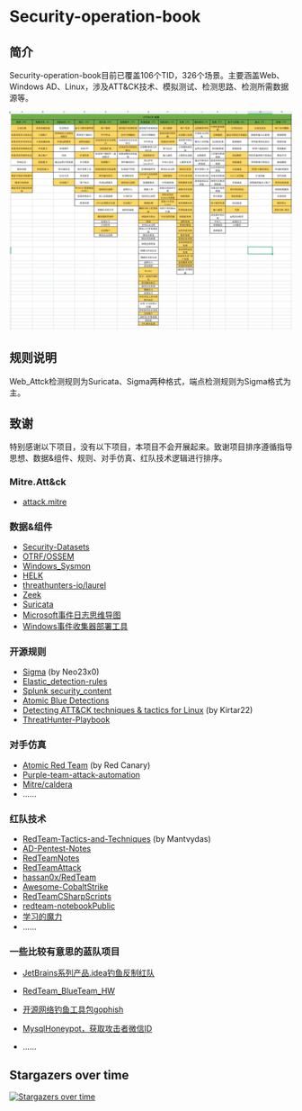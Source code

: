 # Security-operation-book

## 简介

Security-operation-book目前已覆盖106个TID，326个场景。主要涵盖Web、Windows AD、Linux，涉及ATT&CK技术、模拟测试、检测思路、检测所需数据源等。

![覆盖图](img/index.png)

## 规则说明

Web_Attck检测规则为Suricata、Sigma两种格式，端点检测规则为Sigma格式为主。

## 致谢

特别感谢以下项目，没有以下项目，本项目不会开展起来。致谢项目排序遵循指导思想、数据&组件、规则、对手仿真、红队技术逻辑进行排序。

### Mitre.Att&ck

- [attack.mitre](https://attack.mitre.org/)

### 数据&组件

- [Security-Datasets](https://github.com/OTRF/Security-Datasets/)
- [OTRF/OSSEM](https://github.com/OTRF/OSSEM)
- [Windows_Sysmon](https://github.com/SwiftOnSecurity/sysmon-config)
- [HELK](https://github.com/Cyb3rWard0g/HELK)
- [threathunters-io/laurel](https://github.com/threathunters-io/laurel)
- [Zeek](https://github.com/zeek/zeek)
- [Suricata](https://github.com/OISF/suricata)
- [Microsoft事件日志思维导图](https://github.com/mdecrevoisier/Microsoft-eventlog-mindmap)
- [Windows事件收集器部署工具](https://github.com/mdecrevoisier/Windows-WEC-server_auto-deploy#windows-event-collector-deployment-toolkit)


### 开源规则

- [Sigma](https://github.com/Neo23x0/sigma) (by Neo23x0)
- [Elastic_detection-rules](https://github.com/elastic/detection-rules/tree/main/rules)
- [Splunk security_content](https://github.com/splunk/security_content/tree/develop/detections)
- [Atomic Blue Detections](https://eqllib.readthedocs.io/en/latest/atomicblue.html)
- [Detecting ATT&CK techniques & tactics for Linux](https://github.com/Kirtar22/Litmus_Test) (by Kirtar22)
- [ThreatHunter-Playbook](https://github.com/OTRF/ThreatHunter-Playbook)

### 对手仿真

- [Atomic Red Team](https://github.com/redcanaryco/atomic-red-team)  (by Red Canary)
- [Purple-team-attack-automation](https://github.com/praetorian-inc/purple-team-attack-automation/wiki/Available-Modules)
- [Mitre/caldera](https://github.com/mitre/caldera)
- ......

### 红队技术

- [RedTeam-Tactics-and-Techniques](https://github.com/mantvydasb/RedTeam-Tactics-and-Techniques) (by Mantvydas)
- [AD-Pentest-Notes](https://github.com/chriskaliX/AD-Pentest-Notes)
- [RedTeamNotes](https://github.com/biggerduck/RedTeamNotes)
- [RedTeamAttack](https://github.com/r0eXpeR/RedTeamAttack)
- [hassan0x/RedTeam](https://github.com/hassan0x/RedTeam)
- [Awesome-CobaltStrike](https://github.com/zer0yu/Awesome-CobaltStrike)
- [RedTeamCSharpScripts](https://github.com/Mr-Un1k0d3r/RedTeamCSharpScripts)
- [redteam-notebookPublic](https://github.com/foobarto/redteam-notebook)
- [学习的魔力](http://bitvijays.github.io/)
- ......

### 一些比较有意思的蓝队项目

- [JetBrains系列产品.idea钓鱼反制红队](https://github.com/CC11001100/idea-project-fish-exploit)
- [RedTeam_BlueTeam_HW](https://github.com/Mr-xn/RedTeam_BlueTeam_HW)
- [开源网络钓鱼工具包gophish](https://github.com/gophish/gophish)
- [MysqlHoneypot，获取攻击者微信ID](https://github.com/heikanet/MysqlHoneypot)

- ......

## Stargazers over time

[![Stargazers over time](https://starchart.cc/12306Bro/Threathunting-book.svg)](https://starchart.cc/12306Bro/Threathunting-book)
